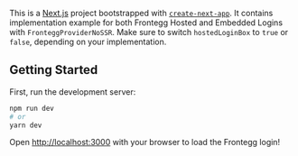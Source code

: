 This is a [Next.js](https://nextjs.org/) project bootstrapped with [`create-next-app`](https://github.com/vercel/next.js/tree/canary/packages/create-next-app). It contains implementation example for both Frontegg Hosted and Embedded Logins with `FronteggProviderNoSSR`. Make sure to switch `hostedLoginBox` to `true` or `false`, depending on your implementation.

## Getting Started

First, run the development server:

```bash
npm run dev
# or
yarn dev
```

Open [http://localhost:3000](http://localhost:3000) with your browser to load the Frontegg login!